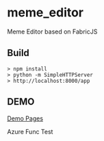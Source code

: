# meme_editor
Meme Editor based on FabricJS

## Build

```
> npm install
> python -m SimpleHTTPServer
> http://localhost:8000/app
```

## DEMO

[Demo Pages](https://alexsangjoonpark.github.io/meme_editor/)


Azure Func Test
